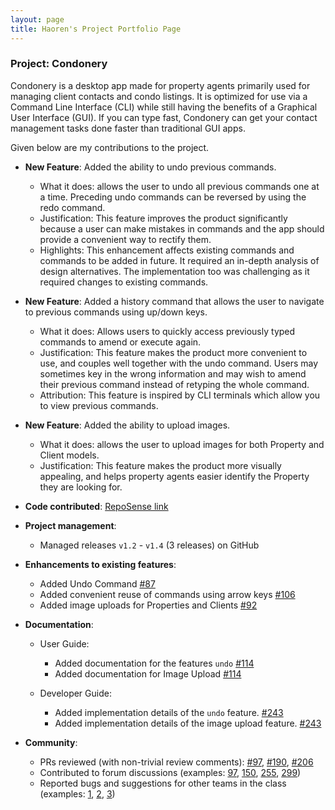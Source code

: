 ```yaml
---
layout: page
title: Haoren's Project Portfolio Page
---
```


### Project: Condonery

Condonery is a desktop app made for property agents primarily used for managing client contacts and condo listings.
It is optimized for use via a Command Line Interface (CLI) while still having the benefits of a Graphical User Interface (GUI).
If you can type fast, Condonery can get your contact management tasks done faster than traditional GUI apps.

Given below are my contributions to the project.

* **New Feature**: Added the ability to undo previous commands.
  * What it does: allows the user to undo all previous commands one at a time. Preceding undo commands can be reversed by using the redo command.
  * Justification: This feature improves the product significantly because a user can make mistakes in commands and the app should provide a convenient way to rectify them.
  * Highlights: This enhancement affects existing commands and commands to be added in future. It required an in-depth analysis of design alternatives. The implementation too was challenging as it required changes to existing commands.

* **New Feature**: Added a history command that allows the user to navigate to previous commands using up/down keys.
  * What it does: Allows users to quickly access previously typed commands to amend or execute again.
  * Justification: This feature makes the product more convenient to use, and couples well together with the undo command. Users may sometimes key in the wrong information and may wish to amend their previous command instead of retyping the whole command.
  * Attribution: This feature is inspired by CLI terminals which allow you to view previous commands.

* **New Feature**: Added the ability to upload images.
  * What it does: allows the user to upload images for both Property and Client models. 
  * Justification: This feature makes the product more visually appealing, and helps property agents easier identify the Property they are looking for.

* **Code contributed**: [RepoSense link](https://nus-cs2103-ay2223s1.github.io/tp-dashboard/?search=misterpuffin&breakdown=true&sort=groupTitle&sortWithin=title&since=2022-09-16&timeframe=commit&mergegroup=&groupSelect=groupByRepos&checkedFileTypes=docs~functional-code~test-code~other)

* **Project management**:
  * Managed releases `v1.2` - `v1.4` (3 releases) on GitHub

* **Enhancements to existing features**:
  * Added Undo Command [\#87](https://github.com/AY2223S1-CS2103-W14-1/tp/pull/87)
  * Added convenient reuse of commands using arrow keys [\#106](https://github.com/AY2223S1-CS2103-W14-1/tp/pull/106)
  * Added image uploads for Properties and Clients [\#92](https://github.com/AY2223S1-CS2103-W14-1/tp/pull/92)

* **Documentation**:
  * User Guide:
    * Added documentation for the features `undo` [\#114](https://github.com/AY2223S1-CS2103-W14-1/tp/pull/114)
    * Added documentation for Image Upload [\#114](https://github.com/AY2223S1-CS2103-W14-1/tp/pull/114)
     
  * Developer Guide:
    * Added implementation details of the `undo` feature. [\#243](https://github.com/AY2223S1-CS2103-W14-1/tp/pull/243)
    * Added implementation details of the image upload feature. [\#243](https://github.com/AY2223S1-CS2103-W14-1/tp/pull/243)

* **Community**:
  * PRs reviewed (with non-trivial review comments): [\#97](https://github.com/AY2223S1-CS2103-W14-1/tp/pull/97), [\#190](https://github.com/AY2223S1-CS2103-W14-1/tp/pull/190), [\#206](https://github.com/AY2223S1-CS2103-W14-1/tp/pull/206)
  * Contributed to forum discussions (examples:  [97](https://github.com/nus-cs2103-AY2223S1/forum/issues/97#issuecomment-1229889608), [150](https://github.com/nus-cs2103-AY2223S1/forum/issues/150), [255](https://github.com/nus-cs2103-AY2223S1/forum/issues/255), [299](https://github.com/nus-cs2103-AY2223S1/forum/issues/299#issuecomment-1255823878))
  * Reported bugs and suggestions for other teams in the class (examples: [1](https://github.com/AY2223S1-CS2103T-T11-1/tp/issues/117), [2](https://github.com/AY2223S1-CS2103T-T11-1/tp/issues/96), [3](https://github.com/AY2223S1-CS2103T-T11-1/tp/issues/82))

